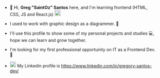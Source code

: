 - 👋 Hi, <b>Greg "SaintOz" Santos</b> here, and I'm learning frontend (HTML, CSS, JS and React.js) <img src="https://cdn.jsdelivr.net/gh/devicons/devicon/icons/react/react-original.svg" height="20" width="20" />

- I used to work with graphic design as a diagrammer. 📰
- I'll use this profile to show some of my personal projects and studies 💻, hope we can learn and grow together.
- I'm looking for my first professional opportunity on IT as a Frontend Dev. 💼
- <img src="https://cdn.jsdelivr.net/gh/devicons/devicon/icons/linkedin/linkedin-original.svg" width="20" height="20" /> My Linkedin
 profile is https://www.linkedin.com/in/gregory-santos-dev/

<!---
GregStoz/GregStoz is a ✨ special ✨ repository because its `README.md` (this file) appears on your GitHub profile.
You can click the Preview link to take a look at your changes.
--->
